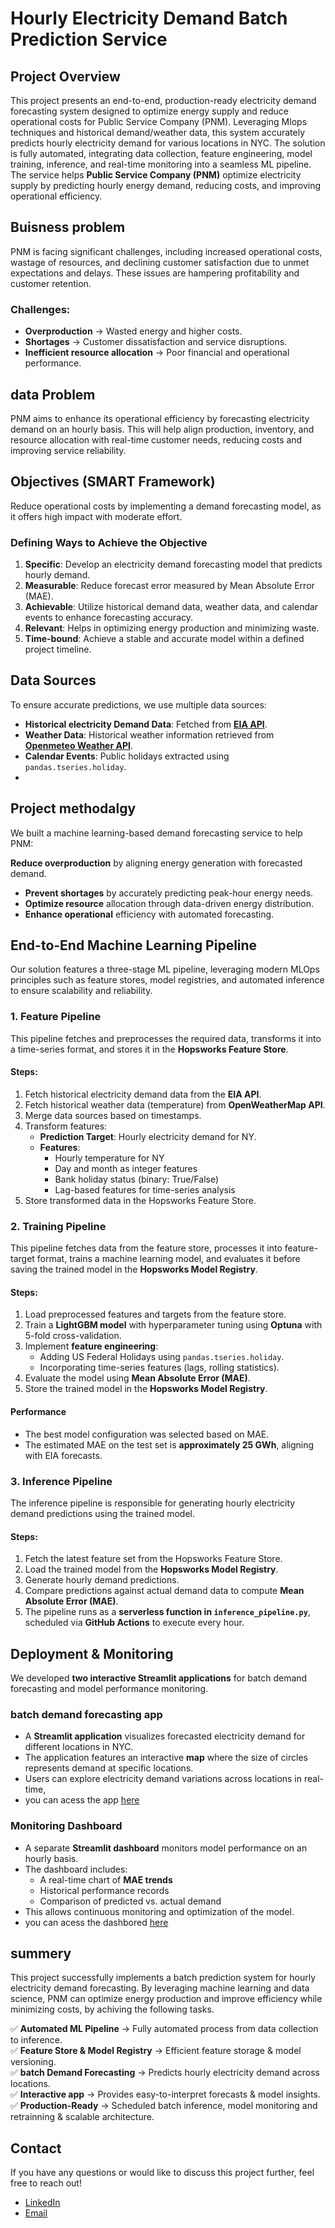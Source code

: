 # Hourly Electricity Demand Batch Prediction Service

## Project Overview  
This project presents an end-to-end, production-ready electricity demand forecasting system designed to optimize energy supply and reduce operational costs for Public Service Company (PNM). Leveraging Mlops techniques and historical demand/weather data, this system accurately predicts hourly electricity demand for various locations in NYC. The solution is fully automated, integrating data collection, feature engineering, model training, inference, and real-time monitoring into a seamless ML pipeline.
The service helps **Public Service Company (PNM)** optimize electricity supply by predicting hourly energy demand, reducing costs, and improving operational efficiency.

## Buisness problem
PNM is facing significant challenges, including increased operational costs, wastage of resources, and declining customer satisfaction due to unmet expectations and delays. These issues are hampering profitability and customer retention.

### **Challenges:**  
- **Overproduction** → Wasted energy and higher costs.  
- **Shortages** → Customer dissatisfaction and service disruptions.  
- **Inefficient resource allocation** → Poor financial and operational performance.  

## data Problem
PNM aims to enhance its operational efficiency by forecasting electricity demand on an hourly basis. This will help align production, inventory, and resource allocation with real-time customer needs, reducing costs and improving service reliability. 

## Objectives (SMART Framework)
Reduce operational costs by implementing a demand forecasting model, as it offers high impact with moderate effort.

### **Defining Ways to Achieve the Objective**

1. **Specific**: Develop an electricity demand forecasting model that predicts hourly demand.
2. **Measurable**: Reduce forecast error measured by Mean Absolute Error (MAE).
3. **Achievable**: Utilize historical demand data, weather data, and calendar events to enhance forecasting accuracy.
4. **Relevant**: Helps in optimizing energy production and minimizing waste.
5. **Time-bound**: Achieve a stable and accurate model within a defined project timeline.

## Data Sources

To ensure accurate predictions, we use multiple data sources:

- **Historical electricity Demand Data**: Fetched from **[EIA API](https://www.eia.gov/opendata/)**. 
- **Weather Data**: Historical weather information retrieved from **[Openmeteo Weather API](https://open-meteo.com/)**.
- **Calendar Events**: Public holidays extracted using `pandas.tseries.holiday`.
- 
## Project methodalgy
We built a machine learning-based demand forecasting service to help PNM:

**Reduce overproduction** by aligning energy generation with forecasted demand.
- **Prevent shortages** by accurately predicting peak-hour energy needs.
- **Optimize resource** allocation through data-driven energy distribution.
- **Enhance operational** efficiency with automated forecasting.


## **End-to-End Machine Learning Pipeline**  
Our solution features a three-stage ML pipeline, leveraging modern MLOps principles such as feature stores, model registries, and automated inference to ensure scalability and reliability.

### **1. Feature Pipeline**

This pipeline fetches and preprocesses the required data, transforms it into a time-series format, and stores it in the **Hopsworks Feature Store**.

#### **Steps:**

1. Fetch historical electricity demand data from the **EIA API**.  
2. Fetch historical weather data (temperature) from **OpenWeatherMap API**.
3. Merge data sources based on timestamps.
4. Transform features:
   - **Prediction Target**: Hourly electricity demand for NY.
   - **Features**:
     - Hourly temperature for NY
     - Day and month as integer features
     - Bank holiday status (binary: True/False)
     - Lag-based features for time-series analysis
5. Store transformed data in the Hopsworks Feature Store.

### **2. Training Pipeline**

This pipeline fetches data from the feature store, processes it into feature-target format, trains a machine learning model, and evaluates it before saving the trained model in the **Hopsworks Model Registry**.

#### **Steps:**

1. Load preprocessed features and targets from the feature store.
2. Train a **LightGBM model** with hyperparameter tuning using **Optuna** with 5-fold cross-validation.
3. Implement **feature engineering**:
   - Adding US Federal Holidays using `pandas.tseries.holiday`.
   - Incorporating time-series features (lags, rolling statistics).
4. Evaluate the model using **Mean Absolute Error (MAE)**.
5. Store the trained model in the **Hopsworks Model Registry**.

#### **Performance**

- The best model configuration was selected based on MAE.
- The estimated MAE on the test set is **approximately 25 GWh**, aligning with EIA forecasts.

### **3. Inference Pipeline**

The inference pipeline is responsible for generating hourly electricity demand predictions using the trained model.

#### **Steps:**

1. Fetch the latest feature set from the Hopsworks Feature Store.
2. Load the trained model from the **Hopsworks Model Registry**.
3. Generate hourly demand predictions.
4. Compare predictions against actual demand data to compute **Mean Absolute Error (MAE)**.
5. The pipeline runs as a **serverless function in `inference_pipeline.py`**, scheduled via **GitHub Actions** to execute every hour.


## Deployment & Monitoring

We developed **two interactive Streamlit applications** for batch demand forecasting and model performance monitoring.

### **batch demand forecasting app**

- A **Streamlit application** visualizes forecasted electricity demand for different locations in NYC. 
- The application features an interactive **map** where the size of circles represents demand at specific locations.
- Users can explore electricity demand variations across locations in real-time,
- you can acess the app [here](https://electricitydemandpredictor-3gaww4pzqsw6orh3vnkc4f.streamlit.app/) 

### **Monitoring Dashboard**
- A separate **Streamlit dashboard** monitors model performance on an hourly basis.
- The dashboard includes:
  - A real-time chart of **MAE trends**
  - Historical performance records
  - Comparison of predicted vs. actual demand
- This allows continuous monitoring and optimization of the model.
- you can acess the dashbored [here]( https://electricitydemandmonitor-2pe99wef2a5mdvtjnjqt4d.streamlit.app/) 


## summery
This project successfully implements a batch prediction system for hourly electricity demand forecasting. By leveraging machine learning and data science, PNM can optimize energy production and improve efficiency while minimizing costs, by achiving the following tasks.

✅ **Automated ML Pipeline** → Fully automated process from data collection to inference.\
✅ **Feature Store & Model Registry** → Efficient feature storage & model versioning.\
✅ **batch Demand Forecasting** → Predicts hourly electricity demand across locations.\
✅ **Interactive app** → Provides easy-to-interpret forecasts & model insights.\
✅ **Production-Ready** → Scheduled batch inference, model monitoring and retrainning & scalable architecture.


  ## Contact
If you have any questions or would like to discuss this project further, feel free to reach out!
* [LinkedIn](https://www.linkedin.com/in/hadeel-als-0a23702a6?utm_source=share&utm_campaign=share_via&utm_content=profile&utm_medium=ios_app ) 
* [Email](alsadonhadeel@gmail.com) 

